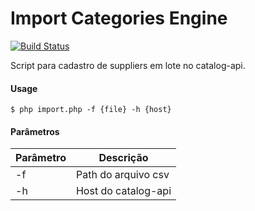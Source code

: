 # Import Categories Engine
[![Build Status](https://travis-ci.org/madsilver/import-supplier-engine.svg?branch=master)](https://travis-ci.org/madsilver/import-supplier-engine)

Script para cadastro de suppliers em lote no catalog-api.

#### Usage
```
$ php import.php -f {file} -h {host}
```

#### Parâmetros
|Parâmetro|Descrição|
|---|---|
|-f|Path do arquivo csv|
|-h|Host do catalog-api|